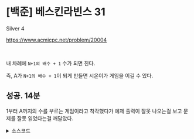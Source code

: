 # [백준] 베스킨라빈스 31

Silver 4

https://www.acmicpc.net/problem/20004

<br>

내 차례에 `N+1의 배수 + 1` 수가 되면 진다.

즉, A가 `N+1의 배수 + 1`이 되게 만들면 시온이가 게임을 이길 수 있다.

## 성공. 14분

1부터 A까지의 수를 부르는 게임이라고 착각했다가 예제 출력이 잘못 나오는걸 보고 문제를 잘못 읽었다는걸 깨달았다.

<details><summary>소스코드</summary>

```java
import java.io.*;
import java.util.*;

public class Main {

    int A;

    void solution() throws Exception {
        BufferedReader br = new BufferedReader(new InputStreamReader(System.in));
        BufferedWriter bw = new BufferedWriter(new OutputStreamWriter(System.out));

        A = Integer.parseInt(br.readLine());

        for (int n = 1; n <= A; n++) {
            if ((31 - 1) % (n + 1) == 0) bw.write(Integer.toString(n) + '\n');
        }

        br.close();
        bw.close();
    }

    public static void main(String[] args) throws Exception {
        new Main().solution();
    }
}
```

</details>
